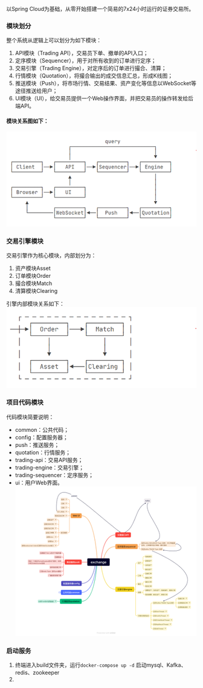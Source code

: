 以Spring Cloud为基础，从零开始搭建一个简易的7x24小时运行的证券交易所。<br>

### 模块划分
整个系统从逻辑上可以划分为如下模块：<br>
1. API模块（Trading API），交易员下单、撤单的API入口；<br>
2. 定序模块（Sequencer），用于对所有收到的订单进行定序；<br>
3. 交易引擎（Trading Engine），对定序后的订单进行撮合、清算；<br>
4. 行情模块（Quotation），将撮合输出的成交信息汇总，形成K线图；<br>
5. 推送模块（Push），将市场行情、交易结果、资产变化等信息以WebSocket等途径推送给用户；<br>
6. UI模块（UI），给交易员提供一个Web操作界面，并把交易员的操作转发给后端API。

#### 模块关系图如下：<br>
![moduleRelation.png](static/moduleRelation.png)

### 交易引擎模块
交易引擎作为核心模块，内部划分为：<br>
1. 资产模块Asset<br>
2. 订单模块Order<br>
3. 撮合模块Match<br>
4. 清算模块Clearing<br>

引擎内部模块关系如下：<br>
![engineModule.png](static%2FengineModule.png)<br>

### 项目代码模块
代码模块简要说明：<br>
- common：公共代码；<br>
- config：配置服务器；<br>
- push：推送服务；<br>
- quotation：行情服务；<br>
- trading-api：交易API服务；<br>
- trading-engine：交易引擎；<br>
- trading-sequencer：定序服务；<br>
- ui：用户Web界面。<br>
![exchange.png](static/exchange.png)<br>

### 启动服务
1. 终端进入build文件夹，运行`docker-compose up -d` 启动mysql、Kafka、redis、zookeeper
2. 
